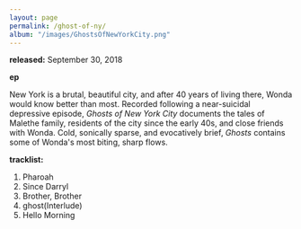 ```yaml
---
layout: page
permalink: /ghost-of-ny/
album: "/images/GhostsOfNewYorkCity.png"
---
```


**released:** September 30, 2018

**ep**

New York is a brutal, beautiful city, and after 40 years of living there, Wonda would know
better than most. Recorded following a near-suicidal depressive episode, _Ghosts of New York City_
documents the tales of Malethe family, residents of the city since the early 40s, and close friends
with Wonda. Cold, sonically sparse, and evocatively brief, _Ghosts_ contains some of Wonda's most
biting, sharp flows.

**tracklist:**
1. Pharoah
2. Since Darryl
3. Brother, Brother
4. ghost(Interlude)
5. Hello Morning



